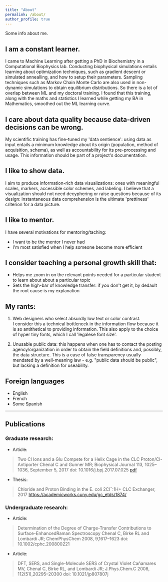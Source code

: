 ```yaml
---
title: "About"
permalink: /about/
author_profile: true
---
```

Some info about me.


## I am a constant learner.
I came to Machine Learning after getting a PhD in Biochemistry in a Computational Biophysics lab. Conducting biophysical simulations entails learning about optimization techniques, such as gradient descent or simulated annealling, and how to setup their parameters. Sampling techniques such as Markov Chain Monte Carlo are also used in non-dynamic simulations to obtain equilibrium distributions.
So there is a lot of overlap between ML and my doctoral training. I found that this training, along with the maths and statistics I learned while getting my BA in Mathematics, smoothed out the ML learning curve.

## I care about data quality because data-driven decisions can be wrong. 
My scientific training has fine-tuned my 'data sentience': using data as input entails a minimum knowledge about its origin (population, method of acquisition, schema), as well as accountability for its pre-processing and usage. This information should be part of a project's documentation.

## I like to show data.
I aim to produce information-rich data visualizations: ones with meaningful scales, markers, accessible color schemes, and labeling. I believe that a visualization should not need decyphering or raise questions because of its design: instantaneous data comprehension is the ultimate 'prettiness' criterion for a data picture.

## I like to mentor.
I have several motivations for mentoring/taching: 
- I want to be the mentor I never had
- I'm most satisfied when I help someone become more efficient

## I consider teaching a personal growth skill that:
- Helps me zoom in on the relevant points needed for a particular student to learn about about a particular topic
- Sets the high-bar of knowledge transfer: if *you* don't get it, by dedault the root cause is my explanation

## My rants:
1. Web designers who select absurdly low text or color contrast.  
I consider this a technical bottleneck in the information flow because it is so antithetical to providing information. This also apply to the choice of hyper tiny fonts, which I call 'legalese font size'.

2. Unusable public data: this happens when one has to contact the posting agency/organization in order to obtain the field definitions and, possibly, the data structure. This is a case of false transparency usually mendated by a well-meaning law - e.g. "public data should be public", but lacking a definition for useability.

## Foreign languages
* English
* French
* Some Spanish

---
## Publications

### Graduate research:

* Article:
>Two Cl Ions and a Glu Compete for a Helix Cage in the CLC Proton/Cl- Antiporter
Chenal C and Gunner MR; Biophysical Journal 113, 1025–1036, September 5, 2017
doi: 10.1016/j.bpj.2017.07.025
[pdf](https://www.cell.com/biophysj/pdf/S0006-3495(17)30850-0.pdf)

* Thesis:
>Chloride and Proton Binding in the E. coli 2Cl¯:1H+ CLC Exchanger, 2017
https://academicworks.cuny.edu/gc_etds/1874/


### Undergraduate research:

* Article:
>Determination of the Degree of Charge-Transfer Contributions to Surface-EnhancedRaman Spectroscopy
Chenal C, Birke RL and Lombardi JR; ChemPhysChem 2008, 9,1617–1623
doi: 10.1002/cphc.200800221

* Article:
>DFT, SERS, and Single-Molecule SERS of Crystal Violet
Cañamares MV, Chenal C, Birke RL, and Lombardi JR; J.Phys.Chem.C 2008, 112(51),20295–20300
doi: 10.1021/jp807807j